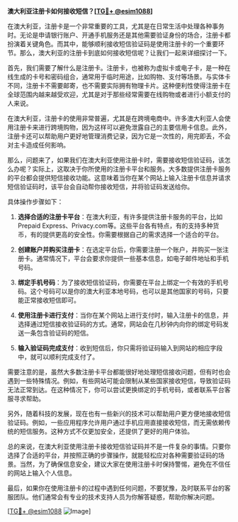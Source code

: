 **澳大利亚注册卡如何接收短信？[[TG💪+ @esim1088](https://t.me/s/esim1088)]**

在澳大利亚，注册卡是一个非常重要的工具，尤其是在日常生活中处理各种事务时。无论是申请银行账户、开通手机服务还是其他需要验证身份的场合，注册卡都扮演着关键角色。而其中，能够顺利接收短信验证码是使用注册卡的一个重要环节。那么，澳大利亚的注册卡到底如何接收短信呢？让我们一起来详细探讨一下。

首先，我们需要了解什么是注册卡。注册卡，也被称为虚拟卡或电子卡，是一种在线生成的卡号和密码组合，通常用于临时用途，比如购物、支付等场景。与实体卡不同，注册卡不需要邮寄，也不需要实际拥有物理卡片。这种便利性使得注册卡在全球范围内越来越受欢迎，尤其是对于那些经常需要在线购物或者进行小额支付的人来说。

在澳大利亚，注册卡的使用非常普遍，尤其是在跨境电商中。许多澳大利亚人会使用注册卡来进行跨境购物，因为这样可以避免泄露自己的主要信用卡信息。此外，注册卡还可以帮助用户更好地管理消费记录，因为它是一次性的，用完即丢，不会对主卡造成任何影响。

那么，问题来了，如果我们在澳大利亚使用注册卡时，需要接收短信验证码，该怎么办呢？实际上，这取决于你所使用的注册卡平台和服务。大多数提供注册卡服务的平台都会提供短信接收功能。这意味着当你在某个网站上输入注册卡信息并请求短信验证码时，该平台会自动帮你接收短信，并将验证码发送给你。

具体操作步骤如下：

1. **选择合适的注册卡平台**：在澳大利亚，有许多提供注册卡服务的平台，比如Prepaid Express、Privacy.com等。这些平台各有特点，有的支持多种货币，有的提供更高的安全性。你需要根据自己的需求选择一个适合的平台。

2. **创建账户并购买注册卡**：在选定平台后，你需要注册一个账户，并购买一张注册卡。通常情况下，平台会要求你提供一些基本信息，如电子邮件地址和手机号码。

3. **绑定手机号码**：为了接收短信验证码，你需要在平台上绑定一个有效的手机号码。这个号码可以是你的澳大利亚本地号码，也可以是其他国家的号码，只要能正常接收短信即可。

4. **使用注册卡进行支付**：当你在某个网站上进行支付时，输入注册卡的信息，并选择通过短信接收验证码的方式。通常，网站会在几秒钟内向你的绑定号码发送一条包含验证码的短信。

5. **输入验证码完成支付**：收到短信后，你只需将验证码输入到网站的相应字段中，就可以顺利完成支付了。

需要注意的是，虽然大多数注册卡平台都能很好地处理短信接收问题，但有时也会遇到一些特殊情况。例如，有些网站可能会限制从某些国家接收短信，导致验证码无法正常到达。在这种情况下，你可以尝试更换绑定的手机号码，或者联系平台客服寻求帮助。

另外，随着科技的发展，现在也有一些新兴的技术可以帮助用户更方便地接收短信验证码。例如，一些应用程序允许用户通过手机应用直接接收短信，而无需依赖传统的短信服务。这种方式不仅更加安全，还提供了更好的用户体验。

总的来说，在澳大利亚使用注册卡接收短信验证码并不是一件复杂的事情。只要你选择了合适的平台，并按照正确的步骤操作，就能轻松应对各种需要验证码的场景。当然，为了确保信息安全，建议大家在使用注册卡时保持警惕，避免在不信任的网站上输入个人信息。

最后，如果你在使用注册卡的过程中遇到任何问题，不要犹豫，及时联系平台的客服团队。他们通常会有专业的技术支持人员为你解答疑惑，帮助你解决问题。

[[TG💪+ @esim1088](https://t.me/s/esim1088) ![Image](https://i.postimg.cc/4NQfJmqS/Snipaste-2025-05-13-00-14-12.png)]
